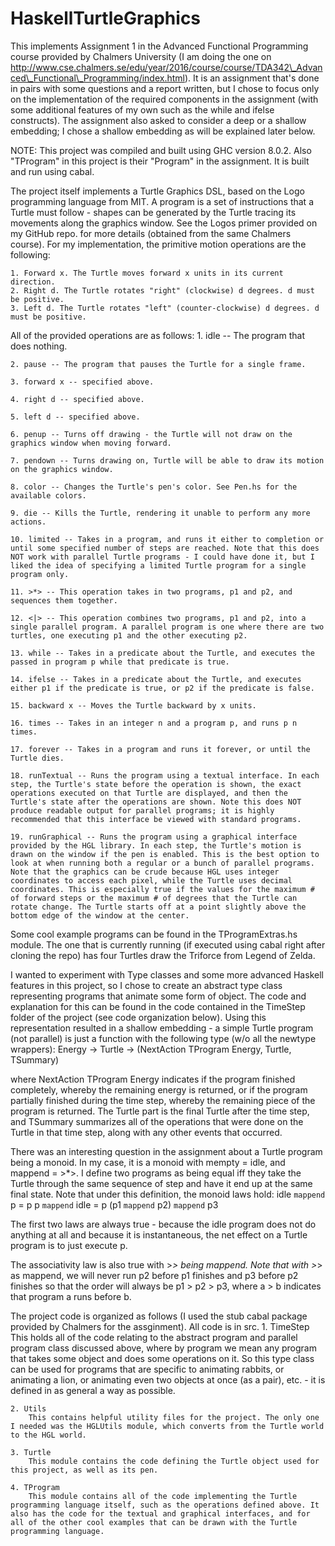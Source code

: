# HaskellTurtleGraphics
This implements Assignment 1 in the Advanced Functional Programming course provided by Chalmers
University (I am doing the one on http://www.cse.chalmers.se/edu/year/2016/course/course/TDA342\_Advanced\_Functional\_Programming/index.html). It is an assignment that's done in pairs with some questions and a report written, but I chose to focus only on the implementation of the required components in the assignment (with some additional features of my own such as the while and ifelse constructs). The assignment also asked to consider a deep or a shallow embedding; I chose a shallow embedding as will be explained later below.

NOTE: This project was compiled and built using GHC version 8.0.2. Also "TProgram" in this project is their "Program" in the assignment. It is built and run using cabal.

The project itself implements a Turtle Graphics DSL, based on the Logo programming language from MIT. A program is a set of instructions that a Turtle must follow - shapes can be generated by the Turtle tracing its movements along the graphics window. See the Logos primer provided on my GitHub repo. for more details (obtained from the same Chalmers course). For my implementation, the primitive motion operations are the following:

	1. Forward x. The Turtle moves forward x units in its current direction.
	2. Right d. The Turtle rotates "right" (clockwise) d degrees. d must be positive.
	3. Left d. The Turtle rotates "left" (counter-clockwise) d degrees. d must be positive.

All of the provided operations are as follows:
	1. idle -- The program that does nothing.

	2. pause -- The program that pauses the Turtle for a single frame.

	3. forward x -- specified above.

	4. right d -- specified above.

	5. left d -- specified above.

	6. penup -- Turns off drawing - the Turtle will not draw on the graphics window when moving forward.

	7. pendown -- Turns drawing on, Turtle will be able to draw its motion on the graphics window.

	8. color -- Changes the Turtle's pen's color. See Pen.hs for the available colors.

	9. die -- Kills the Turtle, rendering it unable to perform any more actions.

	10. limited -- Takes in a program, and runs it either to completion or until some specified number of steps are reached. Note that this does NOT work with parallel Turtle programs - I could have done it, but I liked the idea of specifying a limited Turtle program for a single program only.

	11. >*> -- This operation takes in two programs, p1 and p2, and sequences them together.

	12. <|> -- This operation combines two programs, p1 and p2, into a single parallel program. A parallel program is one where there are two turtles, one executing p1 and the other executing p2.

	13. while -- Takes in a predicate about the Turtle, and executes the passed in program p while that predicate is true.

	14. ifelse -- Takes in a predicate about the Turtle, and executes either p1 if the predicate is true, or p2 if the predicate is false.

	15. backward x -- Moves the Turtle backward by x units.

	16. times -- Takes in an integer n and a program p, and runs p n times.

	17. forever -- Takes in a program and runs it forever, or until the Turtle dies.

	18. runTextual -- Runs the program using a textual interface. In each step, the Turtle's state before the operation is shown, the exact operations executed on that Turtle are displayed, and then the Turtle's state after the operations are shown. Note this does NOT produce readable output for parallel programs; it is highly recommended that this interface be viewed with standard programs.

	19. runGraphical -- Runs the program using a graphical interface provided by the HGL library. In each step, the Turtle's motion is drawn on the window if the pen is enabled. This is the best option to look at when running both a regular or a bunch of parallel programs. Note that the graphics can be crude because HGL uses integer coordinates to access each pixel, while the Turtle uses decimal coordinates. This is especially true if the values for the maximum # of forward steps or the maximum # of degrees that the Turtle can rotate change. The Turtle starts off at a point slightly above the bottom edge of the window at the center.

Some cool example programs can be found in the TProgramExtras.hs module. The one that is currently running (if executed using cabal right after cloning the repo) has four Turtles draw the Triforce from Legend of Zelda.

I wanted to experiment with Type classes and some more advanced Haskell features in this project, so I chose to create an abstract type class representing programs that animate some form of object. The code and explanation for this can be found in the code contained in the TimeStep folder of the project (see code organization below). Using this representation resulted in a shallow embedding - a simple Turtle program (not parallel) is just a function with the following type (w/o all the newtype wrappers):
	Energy -> Turtle -> (NextAction TProgram Energy, Turtle, TSummary)

where NextAction TProgram Energy indicates if the program finished completely, whereby the remaining energy is returned, or if the program partially finished during the time step, whereby the remaining piece of the program is returned. The Turtle part is the final Turtle after the time step, and TSummary summarizes all of the operations that were done on the Turtle in that time step, along with any other events that occurred.

There was an interesting question in the assignment about a Turtle program being a monoid. In my case, it is a monoid with mempty = idle, and mappend = >*>. I define two programs as being equal iff they take the Turtle through the same sequence of step and have it end up at the same final state. Note that under this definition, the monoid laws hold:
			idle `mappend` p = p
			p `mappend` idle = p
			(p1 `mappend` p2) `mappend` p3

The first two laws are always true - because the idle program does not do anything at all and because it is instantaneous, the net effect on a Turtle program is to just execute p.

The associativity law is also true with >*> being mappend. Note that with >*> as mappend, we will never run p2 before p1 finishes and p3 before p2 finishes so that the order will always be p1 > p2 > p3, where a > b indicates that program a runs before b. 


The project code is organized as follows (I used the stub cabal package provided by Chalmers for the assginment). All code is in src.
	1. TimeStep
		This holds all of the code relating to the abstract program and parallel program class discussed above, where by program we mean any program that takes some object and does some operations on it. So this type class can be used for programs that are specific to animating rabbits, or animating a lion, or animating even two objects at once (as a pair), etc. - it is defined in as general a way as possible.

	2. Utils
		This contains helpful utility files for the project. The only one I needed was the HGLUtils module, which converts from the Turtle world to the HGL world.

	3. Turtle
		This module contains the code defining the Turtle object used for this project, as well as its pen.

	4. TProgram
		This module contains all of the code implementing the Turtle programming language itself, such as the operations defined above. It also has the code for the textual and graphical interfaces, and for all of the other cool examples that can be drawn with the Turtle programming language.
